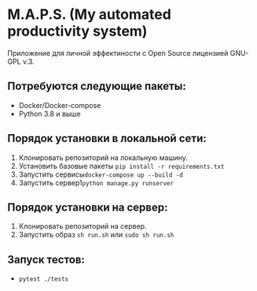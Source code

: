 # M.A.P.S. (My automated productivity system)
Приложение для личной эффектиности с Open Source лицензией GNU-GPL v.3.

## Потребуются следующие пакеты:
- Docker/Docker-compose
- Python 3.8 и выше

## Порядок установки в локальной сети:
1. Клонировать репозиторий на локальную машину.
2. Установить базовые пакеты ```pip install -r requirements.txt```
3. Запустить сервисы```docker-compose up --build -d```
4. Запустить сервер1```python manage.py runserver```


## Порядок установки на сервер:
1. Клонировать репозиторий на сервер.
2. Запустить образ ```sh run.sh``` или ```sudo sh run.sh```


## Запуск тестов:
- ```pytest ./tests```
